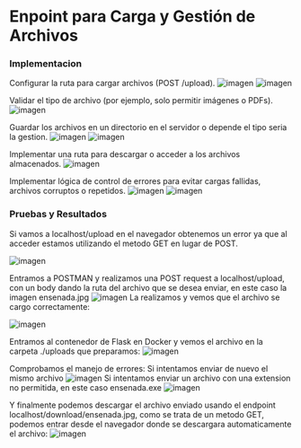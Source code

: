 # Enpoint para Carga y Gestión de Archivos

### Implementacion
Configurar la ruta para cargar archivos (POST /upload).
![imagen](https://github.com/user-attachments/assets/41dd75e9-a52a-487e-8cfa-3265c361e1d2)
![imagen](https://github.com/user-attachments/assets/08e41956-7c50-47ef-bc67-997747d50fc2)

Validar el tipo de archivo (por ejemplo, solo permitir imágenes o PDFs).
![imagen](https://github.com/user-attachments/assets/a409c470-5639-4c99-b2fc-525227ceb95f)

Guardar los archivos en un directorio en el servidor o depende el tipo seria la gestion.
![imagen](https://github.com/user-attachments/assets/36c0ad93-94d3-46a8-9741-e17ed85631da)
![imagen](https://github.com/user-attachments/assets/8ce83873-d426-4e67-ac75-de6f5beb8b75)

Implementar una ruta para descargar o acceder a los archivos almacenados.
![imagen](https://github.com/user-attachments/assets/8a44ea53-3413-45b6-8aab-b30cb2169454)

Implementar lógica de control de errores para evitar cargas fallidas, archivos corruptos o repetidos.
![imagen](https://github.com/user-attachments/assets/fc20168f-6555-4cae-9cfe-fcc71167f9ef)
![imagen](https://github.com/user-attachments/assets/02f77873-1041-4e53-be93-d0c0b45c979d)

### Pruebas y Resultados

Si vamos a localhost/upload en el navegador obtenemos un error ya que al acceder estamos utilizando el metodo GET en lugar de POST.

![imagen](https://github.com/user-attachments/assets/4ad2061f-f64f-4c2e-92f8-fba58eda6b83)

Entramos a POSTMAN y realizamos una POST request a localhost/upload, con un body dando la ruta del archivo que se desea enviar, en este caso la imagen ensenada.jpg
![imagen](https://github.com/user-attachments/assets/fd560f6b-9a5f-42a2-9ed6-1ab4d35082e3)
La realizamos y vemos que el archivo se cargo correctamente:

![imagen](https://github.com/user-attachments/assets/d2482d89-d913-4cc8-991a-ddbf8395bb27)

Entramos al contenedor de Flask en Docker y vemos el archivo en la carpeta ./uploads que preparamos:
![imagen](https://github.com/user-attachments/assets/8229636d-0d36-4657-9a7a-7234667ecd4f)

Comprobamos el manejo de errores:
Si intentamos enviar de nuevo el mismo archivo
![imagen](https://github.com/user-attachments/assets/9b5544a9-461e-475b-a3c1-7fa9fd0befce)
Si intentamos enviar un archivo con una extension no permitida, en este caso ensenada.exe
![imagen](https://github.com/user-attachments/assets/bc068e34-b660-4e94-bb99-f430a22419fc)

Y finalmente podemos descargar el archivo enviado usando el endpoint localhost/download/ensenada.jpg, como se trata de un metodo GET, podemos entrar desde el navegador donde se descargara automaticamente el archivo:
![imagen](https://github.com/user-attachments/assets/e8cff161-c383-4290-b281-fd02d42f1ccc)
